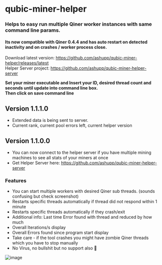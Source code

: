 # qubic-miner-helper

### Helps to easy run multiple Qiner worker instances with same command line params.
#### Its now compatible with Qiner 0.4.4 and has auto restart on detected inactivity and on crashes / worker process close. 

Download latest version: https://github.com/ashupp/qubic-miner-helper/releases/latest  
Helper Server project: https://github.com/ashupp/qubic-miner-helper-server 

**Set your miner executable and Insert your ID, desired thread count and seconds until update into command line box.**   
**Then click on save command line**

## Version 1.1.1.0
- Extended data is being sent to server. 
- Current rank, current pool errors left, current helper version

## Version 1.1.0.0
- You can now connect to the helper server if you have multiple mining machines to see all stats of your miners at once
- Get Helper Server here: https://github.com/ashupp/qubic-miner-helper-server 

### Features
- You can start multiple workers with desired Qiner sub threads. (sounds confusing but check screenshot)
- Restarts specific threads automatically if thread did not respond within 1 minute
- Restarts specific threads automatically if they crash/exit
- Additional info: Last time Error found with thread and reduced by how much
- Overall Iterations/s display
- Overall Errors found since program start display
- Take care - if the tool crashes you might have zombie Qiner threads which you have to stop manually
- No Virus, no bullshit but no support also 🙂 

![image](https://user-images.githubusercontent.com/1867828/149675551-b58862a2-5fc0-4dff-a91e-d70fba9fbcb5.png)


